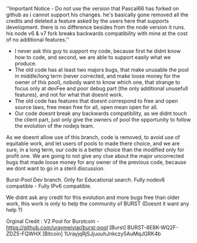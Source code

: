 ''Important Notice - Do not use the version that Pascal66 has forked on github as i cannot support his changes.
he's basically gone removed all the credits and deleted a feature asked by the users here that supports development.
there is no difference besides from the node version it runs.
his node v6 & v7 fork breaks backwards compatibility with mine at the cost of no additional features.''

- I never ask this guy to support my code, because first he didnt know how to code, and second, we are able to support easily what we produce.
- The old code has at least two majors bugs, that make unusable the pool in middle/long term (never corrected, and make loose money for the owner of this pool), nobody want to know which one, that strange to focus only at devFee and poor debug part (the only additional unusefull features), and not for what that doesnt work.
- The old code has features that doesnt correspond to free and open source laws, free mean free for all, open mean open for all.
- Our code doesnt break any backwards compatibility, as we didnt touch the client part, just only give the owners of pool the opportunity to follow the evolution of the nodejs team.

As we doesnt allow use of this branch, code is removed, to avoid use of equitable work, and let users of pools to made there choice, and we are sure, in a long term, our code is a better choice than the modified only for profit one. 
We are going to not give any clue about the major uncorrected bugs that made loose money for any owner of the previous code, because we dont want to go in a steril discussion.

Burst-Pool Dev branch. Only for Educational search.
Fully nodev6 compatible - Fully IPv6 compatible.

We didnt ask any credit for this evolution and more bugs free than older work, this work is only to help the community of BURST (Doesnt it want any help ?)

Orginal Credit :
V2 Pool for Burstcoin - https://github.com/uraymeiviar/burst-pool
[Burst] BURST-8E8K-WQ2F-ZDZ5-FQWHX [Bitcoin] 1UrayjqRjSJjuouhJnkczy5AuMqJGRK4b
